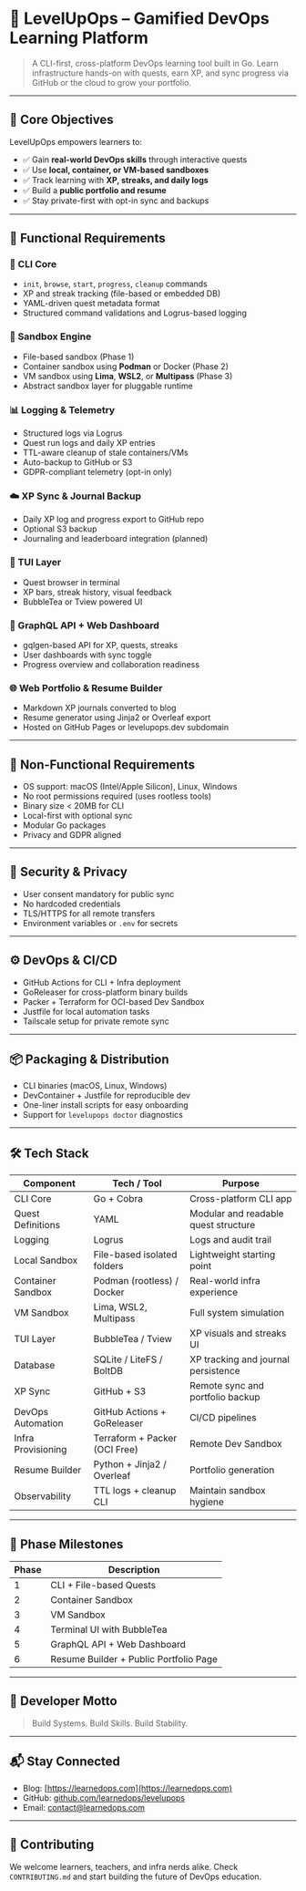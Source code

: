 
# 🚀 LevelUpOps – Gamified DevOps Learning Platform

> A CLI-first, cross-platform DevOps learning tool built in Go. Learn infrastructure hands-on with quests, earn XP, and sync progress via GitHub or the cloud to grow your portfolio.

---

## 🎯 Core Objectives

LevelUpOps empowers learners to:

- ✅ Gain **real-world DevOps skills** through interactive quests
- ✅ Use **local, container, or VM-based sandboxes**
- ✅ Track learning with **XP, streaks, and daily logs**
- ✅ Build a **public portfolio and resume**
- ✅ Stay private-first with opt-in sync and backups

---

## 🧩 Functional Requirements

### 🔧 CLI Core

- `init`, `browse`, `start`, `progress`, `cleanup` commands
- XP and streak tracking (file-based or embedded DB)
- YAML-driven quest metadata format
- Structured command validations and Logrus-based logging

### 🧱 Sandbox Engine

- File-based sandbox (Phase 1)
- Container sandbox using **Podman** or Docker (Phase 2)
- VM sandbox using **Lima**, **WSL2**, or **Multipass** (Phase 3)
- Abstract sandbox layer for pluggable runtime

### 📊 Logging & Telemetry

- Structured logs via Logrus
- Quest run logs and daily XP entries
- TTL-aware cleanup of stale containers/VMs
- Auto-backup to GitHub or S3
- GDPR-compliant telemetry (opt-in only)

### ☁️ XP Sync & Journal Backup

- Daily XP log and progress export to GitHub repo
- Optional S3 backup
- Journaling and leaderboard integration (planned)

### 🧙 TUI Layer

- Quest browser in terminal
- XP bars, streak history, visual feedback
- BubbleTea or Tview powered UI

### 🔌 GraphQL API + Web Dashboard

- gqlgen-based API for XP, quests, streaks
- User dashboards with sync toggle
- Progress overview and collaboration readiness

### 🌐 Web Portfolio & Resume Builder

- Markdown XP journals converted to blog
- Resume generator using Jinja2 or Overleaf export
- Hosted on GitHub Pages or levelupops.dev subdomain

---

## 🧪 Non-Functional Requirements

- OS support: macOS (Intel/Apple Silicon), Linux, Windows
- No root permissions required (uses rootless tools)
- Binary size < 20MB for CLI
- Local-first with optional sync
- Modular Go packages
- Privacy and GDPR aligned

---

## 🔐 Security & Privacy

- User consent mandatory for public sync
- No hardcoded credentials
- TLS/HTTPS for all remote transfers
- Environment variables or `.env` for secrets

---

## ⚙️ DevOps & CI/CD

- GitHub Actions for CLI + Infra deployment
- GoReleaser for cross-platform binary builds
- Packer + Terraform for OCI-based Dev Sandbox
- Justfile for local automation tasks
- Tailscale setup for private remote sync

---

## 📦 Packaging & Distribution

- CLI binaries (macOS, Linux, Windows)
- DevContainer + Justfile for reproducible dev
- One-liner install scripts for easy onboarding
- Support for `levelupops doctor` diagnostics

---

## 🛠️ Tech Stack

| Component            | Tech / Tool                      | Purpose                                   |
|---------------------|----------------------------------|-------------------------------------------|
| CLI Core             | Go + Cobra                       | Cross-platform CLI app                    |
| Quest Definitions    | YAML                             | Modular and readable quest structure      |
| Logging              | Logrus                           | Logs and audit trail                      |
| Local Sandbox        | File-based isolated folders      | Lightweight starting point                |
| Container Sandbox    | Podman (rootless) / Docker       | Real-world infra experience               |
| VM Sandbox           | Lima, WSL2, Multipass            | Full system simulation                    |
| TUI Layer            | BubbleTea / Tview                | XP visuals and streaks UI                 |
| Database             | SQLite / LiteFS / BoltDB         | XP tracking and journal persistence       |
| XP Sync              | GitHub + S3                      | Remote sync and portfolio backup          |
| DevOps Automation    | GitHub Actions + GoReleaser      | CI/CD pipelines                           |
| Infra Provisioning   | Terraform + Packer (OCI Free)    | Remote Dev Sandbox                        |
| Resume Builder       | Python + Jinja2 / Overleaf       | Portfolio generation                      |
| Observability        | TTL logs + cleanup CLI           | Maintain sandbox hygiene                  |

---

## 📅 Phase Milestones

| Phase | Description                              |
|-------|------------------------------------------|
| 1     | CLI + File-based Quests                  |
| 2     | Container Sandbox                        | 
| 3     | VM Sandbox                               |
| 4     | Terminal UI with BubbleTea               | 
| 5     | GraphQL API + Web Dashboard              | 
| 6     | Resume Builder + Public Portfolio Page   | 
---

## 🧠 Developer Motto

> Build Systems. Build Skills. Build Stability.

---

## 📬 Stay Connected

- Blog: [https://learnedops.com](https://learnedops.com)
- GitHub: [github.com/learnedops/levelupops](https://github.com/learnedops/levelupops)
- Email: [contact@learnedops.com](mailto:contact@learnedops.com)

---

## 🤝 Contributing

We welcome learners, teachers, and infra nerds alike. Check `CONTRIBUTING.md` and start building the future of DevOps education.

